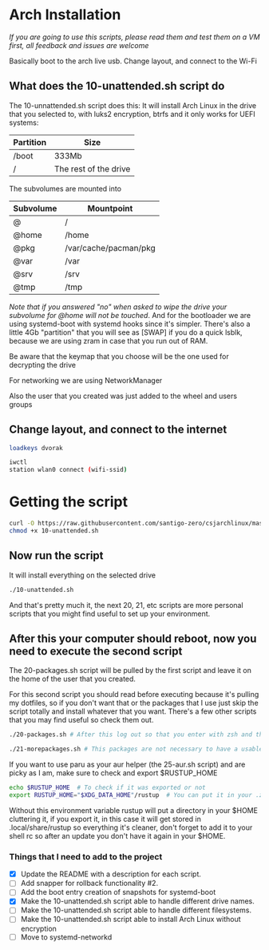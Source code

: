 # Arch Installation

*If you are going to use this scripts, please read them and test them on a VM first, all
feedback and issues are welcome*

Basically boot to the arch live usb. Change layout, and connect to the Wi-Fi

## What does the 10-unattended.sh script do
The 10-unnattended.sh script does this:
It will install Arch Linux in the drive that you selected to, with luks2 encryption, btrfs
and it only works for UEFI systems:

Partition | Size
--- | ---
/boot | 333Mb
/ | The rest of the drive

The subvolumes are mounted into

Subvolume | Mountpoint
--- | ---
@ | /
@home | /home
@pkg | /var/cache/pacman/pkg
@var | /var
@srv | /srv
@tmp | /tmp

*Note that if you answered "no" when asked to wipe the drive your subvolume for @home will
not be touched*. And for the bootloader we are using systemd-boot with systemd hooks since
it's simpler. There's also a little 4Gb "partition" that you will see as [SWAP] if you do a
quick lsblk, because we are using zram in case that you run out of RAM.

Be aware that the keymap that you choose will be the one used for decrypting the drive

For networking we are using NetworkManager

Also the user that you created was just added to the wheel and users groups

## Change layout, and connect to the internet

```bash
loadkeys dvorak
```

```bash
iwctl
station wlan0 connect (wifi-ssid)
```

# Getting the script
```bash
curl -O https://raw.githubusercontent.com/santigo-zero/csjarchlinux/master/10-unattended.sh
chmod +x 10-unattended.sh
```

## Now run the script
It will install everything on the selected drive
```bash
./10-unattended.sh
```

And that's pretty much it, the next 20, 21, etc scripts are more personal scripts that you
might find useful to set up your environment.

## After this your computer should reboot, now you need to execute the second script
The 20-packages.sh script will be pulled by the first script and leave it on the home of the user that
you created.

For this second script you should read before executing because it's pulling my
dotfiles, so if you don't want that or the packages that I use just skip the
script totally and install whatever that you want. There's a few other scripts
that you may find useful so check them out.
```bash
./20-packages.sh # After this log out so that you enter with zsh and the environment variables setted up
```

```bash
./21-morepackages.sh # This packages are not necessary to have a usable desktop
```

If you want to use paru as your aur helper (the 25-aur.sh script) and are picky as I am,
make sure to check and export $RUSTUP_HOME
```bash
echo $RUSTUP_HOME  # To check if it was exported or not
export RUSTUP_HOME="$XDG_DATA_HOME"/rustup  # You can put it in your .zshrc or .bashrc afterwards
```

Without this environment variable rustup will put a directory in your $HOME
cluttering it, if you export it, in this case it will get stored in
.local/share/rustup so everything it's cleaner, don't forget to add it to your
shell rc so after an update you don't have it again in your $HOME.

### Things that I need to add to the project
- [x] Update the README with a description for each script.
- [ ] Add snapper for rollback functionality #2.
- [ ] Add the boot entry creation of snapshots for systemd-boot
- [x] Make the 10-unattended.sh script able to handle different drive names.
- [ ] Make the 10-unattended.sh script able to handle different filesystems.
- [ ] Make the 10-unattended.sh script able to install Arch Linux without encryption
- [ ] Move to systemd-networkd
